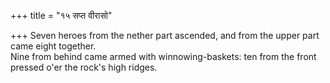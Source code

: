 +++
title = "१५ सप्त वीरासो"

+++
Seven heroes from the nether part ascended, and from the upper part came eight together.  
     Nine from behind came armed with winnowing-baskets: ten from the front pressed o'er the rock's high ridges.